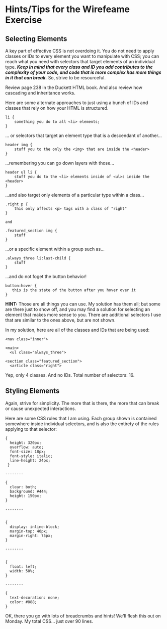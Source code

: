 # Hints/Tips for the Wirefeame Exercise

## Selecting Elements

A key part of effective CSS is not overdoing it. You do not need to apply classes or IDs to every element you want to manipulate with CSS; you can reach what you need with selectors that target elements of an individual type. ***Keep in mind that every class and ID you add contributes to the complexity of your code, and code that is more complex has more things in it that can break.*** So, strive to be resourceful.

Review page 238 in the Duckett HTML book. And also review how cascading and inheritance works.

Here are some alternate approaches to just using a bunch of IDs and classes that rely on how your HTML is structured.

```
li {
    something you do to all <li> elements;
}
```
... or selectors that target an element type that is a descendant of another...

```
header img {
    stuff you to the only the <img> that are inside the <header>
}
```

...remembering you can go down layers with those...

```
header ul li {
    stuff you do to the <li> elements inside of <ul>s inside the <header>
}
```

...and also target only elements of a particular type within a class...

```
.right p {
    this only affects <p> tags with a class of "right"
}

and

.featured_section img {
    stuff
}
```

...or a specific element within a group such as...

```
.always_three li:last-child {
    stuff
}
```

...and do not foget the button behavior!

```
button:hover {
   this is the state of the button after you hover over it
}
```

**HINT:** Those are all things you can use. My solution has them all; but some are there just to show off, and you may find a solution for selecting an element that makes more sense to you. There are additional selectors I use that are similar to the ones above, but are not shown.

In my solution, here are all of the classes and IDs that are being used:

```
<nav class="inner">

<main>
  <ul class="always_three">

<section class="featured_section">
  <article class="right">
```

Yep, only 4 classes. And no IDs. Total number of selectors: 16.

## Styling Elements

Again, strive for simplicity. The more that is there, the more that can break or cause unexpected interactions.

Here are some CSS rules that I am using. Each group shown is contained somewhere inside individual selectors, and is also the entirety of the rules applying to that selector:

```
{
  height: 320px;
  overflow: auto;
  font-size: 18px;
  font-style: italic;
  line-height: 24px;
 }

--------

{
  clear: both;
  background: #444;
  height: 150px;
}

--------


{
  display: inline-block;
  margin-top: 40px;
  margin-right: 75px;
}

--------


{
  float: left;
  width: 50%;
}

--------

{
  text-decoration: none;
  color: #888;
}
```

OK, there you go with lots of breadcrumbs and hints! We'll flesh this out on Monday. My total CSS... just over 90 lines.
